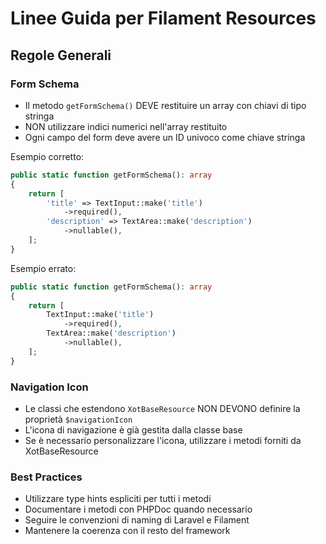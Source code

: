 # Linee Guida per Filament Resources

## Regole Generali

### Form Schema
- Il metodo `getFormSchema()` DEVE restituire un array con chiavi di tipo stringa
- NON utilizzare indici numerici nell'array restituito
- Ogni campo del form deve avere un ID univoco come chiave stringa

Esempio corretto:
```php
public static function getFormSchema(): array
{
    return [
        'title' => TextInput::make('title')
            ->required(),
        'description' => TextArea::make('description')
            ->nullable(),
    ];
}
```

Esempio errato:
```php
public static function getFormSchema(): array
{
    return [
        TextInput::make('title')
            ->required(),
        TextArea::make('description')
            ->nullable(),
    ];
}
```

### Navigation Icon
- Le classi che estendono `XotBaseResource` NON DEVONO definire la proprietà `$navigationIcon`
- L'icona di navigazione è già gestita dalla classe base
- Se è necessario personalizzare l'icona, utilizzare i metodi forniti da XotBaseResource

### Best Practices
- Utilizzare type hints espliciti per tutti i metodi
- Documentare i metodi con PHPDoc quando necessario
- Seguire le convenzioni di naming di Laravel e Filament
- Mantenere la coerenza con il resto del framework
